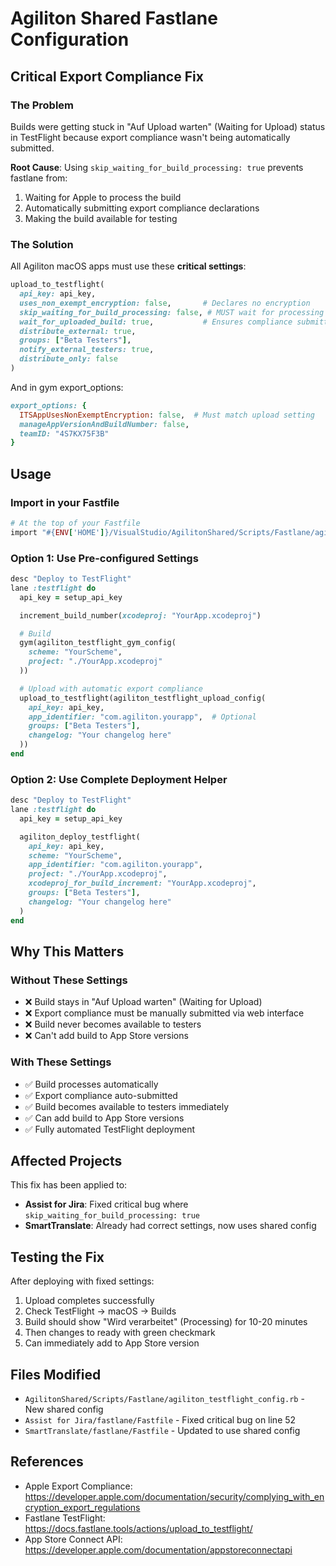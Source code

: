 # Agiliton Shared Fastlane Configuration

## Critical Export Compliance Fix

### The Problem

Builds were getting stuck in "Auf Upload warten" (Waiting for Upload) status in TestFlight because export compliance wasn't being automatically submitted.

**Root Cause**: Using `skip_waiting_for_build_processing: true` prevents fastlane from:
1. Waiting for Apple to process the build
2. Automatically submitting export compliance declarations
3. Making the build available for testing

### The Solution

All Agiliton macOS apps must use these **critical settings**:

```ruby
upload_to_testflight(
  api_key: api_key,
  uses_non_exempt_encryption: false,       # Declares no encryption
  skip_waiting_for_build_processing: false, # MUST wait for processing
  wait_for_uploaded_build: true,           # Ensures compliance submitted
  distribute_external: true,
  groups: ["Beta Testers"],
  notify_external_testers: true,
  distribute_only: false
)
```

And in gym export_options:

```ruby
export_options: {
  ITSAppUsesNonExemptEncryption: false,  # Must match upload setting
  manageAppVersionAndBuildNumber: false,
  teamID: "4S7KX75F3B"
}
```

## Usage

### Import in your Fastfile

```ruby
# At the top of your Fastfile
import "#{ENV['HOME']}/VisualStudio/AgilitonShared/Scripts/Fastlane/agiliton_testflight_config.rb"
```

### Option 1: Use Pre-configured Settings

```ruby
desc "Deploy to TestFlight"
lane :testflight do
  api_key = setup_api_key

  increment_build_number(xcodeproj: "YourApp.xcodeproj")

  # Build
  gym(agiliton_testflight_gym_config(
    scheme: "YourScheme",
    project: "./YourApp.xcodeproj"
  ))

  # Upload with automatic export compliance
  upload_to_testflight(agiliton_testflight_upload_config(
    api_key: api_key,
    app_identifier: "com.agiliton.yourapp",  # Optional
    groups: ["Beta Testers"],
    changelog: "Your changelog here"
  ))
end
```

### Option 2: Use Complete Deployment Helper

```ruby
desc "Deploy to TestFlight"
lane :testflight do
  api_key = setup_api_key

  agiliton_deploy_testflight(
    api_key: api_key,
    scheme: "YourScheme",
    app_identifier: "com.agiliton.yourapp",
    project: "./YourApp.xcodeproj",
    xcodeproj_for_build_increment: "YourApp.xcodeproj",
    groups: ["Beta Testers"],
    changelog: "Your changelog here"
  )
end
```

## Why This Matters

### Without These Settings

- ❌ Build stays in "Auf Upload warten" (Waiting for Upload)
- ❌ Export compliance must be manually submitted via web interface
- ❌ Build never becomes available to testers
- ❌ Can't add build to App Store versions

### With These Settings

- ✅ Build processes automatically
- ✅ Export compliance auto-submitted
- ✅ Build becomes available to testers immediately
- ✅ Can add build to App Store versions
- ✅ Fully automated TestFlight deployment

## Affected Projects

This fix has been applied to:
- **Assist for Jira**: Fixed critical bug where `skip_waiting_for_build_processing: true`
- **SmartTranslate**: Already had correct settings, now uses shared config

## Testing the Fix

After deploying with fixed settings:

1. Upload completes successfully
2. Check TestFlight → macOS → Builds
3. Build should show "Wird verarbeitet" (Processing) for 10-20 minutes
4. Then changes to ready with green checkmark
5. Can immediately add to App Store version

## Files Modified

- `AgilitonShared/Scripts/Fastlane/agiliton_testflight_config.rb` - New shared config
- `Assist for Jira/fastlane/Fastfile` - Fixed critical bug on line 52
- `SmartTranslate/fastlane/Fastfile` - Updated to use shared config

## References

- Apple Export Compliance: https://developer.apple.com/documentation/security/complying_with_encryption_export_regulations
- Fastlane TestFlight: https://docs.fastlane.tools/actions/upload_to_testflight/
- App Store Connect API: https://developer.apple.com/documentation/appstoreconnectapi

